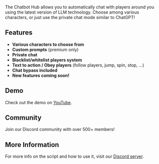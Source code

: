 The Chatbot Hub allows you to automatically chat with players around you using the latest version of LLM technology. Choose among various characters, or just use the private chat mode similar to ChatGPT!

## Features

- **Various characters to choose from**
- **Custom prompts** (premium only)
- **Private chat**
- **Blacklist/whitelist players system**
- **Text to action / Obey players** (follow players, jump, spin, stop, ...)
- **Chat bypass included**
- **New features coming soon!**

## Demo

Check out the demo on [YouTube](https://www.youtube.com/watch?v=dmh6hrZmz-g&t=2s&ab_channel=Scandium).

## Community

Join our Discord community with over 500+ members!

## More Information

For more info on the script and how to use it, visit our [Discord server](https://discord.gg/MJagjEv9VX).
